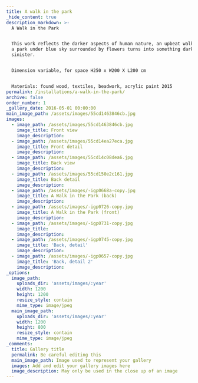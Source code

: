 ```yaml
---
title: A walk in the park
_hide_content: true
description_markdown: >-
  A Walk in the Park


  This work reflects the darker aspects of human nature, an upbeat walk through
  a park under blue sky surrounded by flowers turns into something dark and
  sinister.


  Dimension variable, for space H250 x W200 X L200 cm


  Materials: found wood, textiles, beadwork, acrylic paint 2015
permalink: /installations/a-walk-in-the-park/
archive: false
order_number: 1
_gallery_date: 2016-05-01 00:00:00
main_image_path: /assets/images/55cd1463846cb.jpg
images:
  - image_path: /assets/images/55cd1463846cb.jpg
    image_title: Front view
    image_description:
  - image_path: /assets/images/55cd14ea27eca.jpg
    image_title: Front detail
    image_description:
  - image_path: /assets/images/55cd14c08dea6.jpg
    image_title: Back view
    image_description:
  - image_path: /assets/images/55cd150e2c161.jpg
    image_title: Back detail
    image_description:
  - image_path: /assets/images/-igp0668a-copy.jpg
    image_title: A Walk in the Park (back)
    image_description:
  - image_path: /assets/images/-igp0726-copy.jpg
    image_title: A Walk in the Park (front)
    image_description:
  - image_path: /assets/images/-igp0731-copy.jpg
    image_title:
    image_description:
  - image_path: /assets/images/-igp0745-copy.jpg
    image_title: 'Back, detail'
    image_description:
  - image_path: /assets/images/-igp0657-copy.jpg
    image_title: 'Back, detail 2'
    image_description:
_options:
  image_path:
    uploads_dir: 'assets/images/:year'
    width: 1200
    height: 1200
    resize_style: contain
    mime_type: image/jpeg
  main_image_path:
    uploads_dir: 'assets/images/:year'
    width: 1200
    height: 800
    resize_style: contain
    mime_type: image/jpeg
_comments:
  title: Gallery title
  permalink: Be careful editing this
  main_image_path: Image used to represent your gallery
  images: Add and edit your gallery images here
  image_description: May only be used in the close up of an image
---
```


